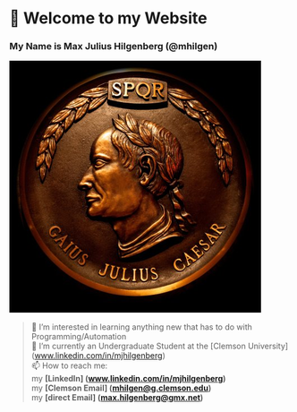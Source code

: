 # 👋 Welcome to my Website
### My Name is Max Julius Hilgenberg (@mhilgen)

![mhilgen Coin](/images/coins.jpeg)

> 👀 I’m interested in learning anything new that has to do with Programming/Automation<br>
> 🐯 I’m currently an Undergraduate Student at the [Clemson University] (www.linkedin.com/in/mjhilgenberg) <br>
> 📫 How to reach me: <br>
>   my **[LinkedIn] (www.linkedin.com/in/mjhilgenberg)**<br>
>   my **[Clemson Email] (mhilgen@g.clemson.edu)**<br>
>   my **[direct Email] (max.hilgenberg@gmx.net)**<br>
